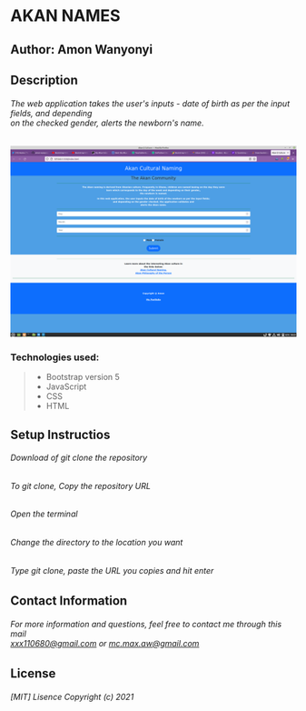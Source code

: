 # AKAN NAMES
## Author: Amon Wanyonyi
## Description
###### The web application takes the user's inputs - date of birth as per the input fields, and depending <br> on the checked gender, alerts the newborn's name.
![Akan-screenshot](assets/Akan-screenshot.png)
### Technologies used:

> - Bootstrap version 5
> - JavaScript
> - CSS
> - HTML

## Setup Instructios
###### Download of git clone the repository
###### To git clone, Copy the repository URL
###### Open the terminal 
###### Change the directory to the location you want
###### Type git clone, paste the URL you copies and hit enter

## Contact Information
###### For more information and questions, feel free to contact me through this mail <br> xxx110680@gmail.com or mc.max.aw@gmail.com

## License
###### [MIT] Lisence Copyright (c) 2021